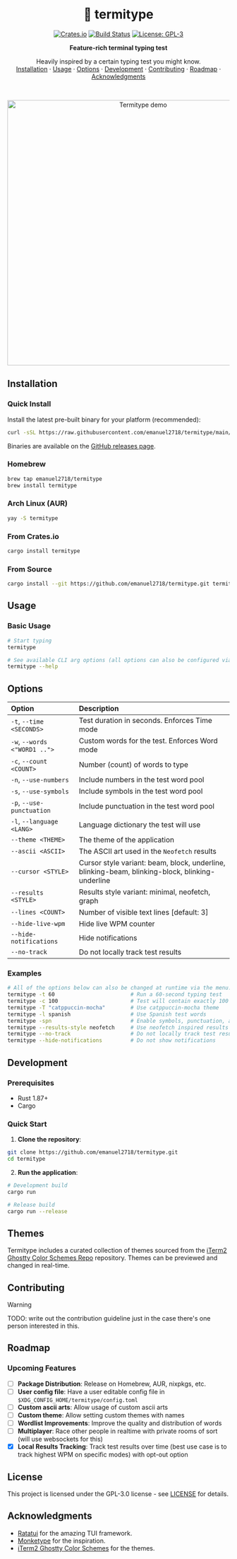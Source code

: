 <div align="center">

# 🦀 termitype

[![Crates.io](https://img.shields.io/crates/v/termitype.svg)](https://crates.io/crates/termitype)
[![Build Status](https://github.com/emanuel2718/termitype/workflows/CI/badge.svg)](https://github.com/emanuel2718/termitype/actions)
[![License: GPL-3](https://img.shields.io/badge/License-GPL3-blue.svg)](https://opensource.org/license/GPL-3.0)

**Feature-rich terminal typing test**

<p align="center">
    Heavily inspired by a certain typing test you might know.
    <br />
    <a href="#installation">Installation</a>
    ·
    <a href="#usage">Usage</a>
    ·
    <a href="#options">Options</a>
    ·
    <a href="#development">Development</a>
    ·
    <a href="#contributing">Contributing</a>
    ·
    <a href="#roadmap">Roadmap</a>
    ·
    <a href="#acknowledgments">Acknowledgments</a>
  </p>
</p>
</div>

<br />
<p align="center">
  <img src="https://raw.githubusercontent.com/emanuel2718/termitype/chore/update-demo-gif/assets/demo.gif" alt="Termitype demo" width="600">
</p>

## Installation

### Quick Install

Install the latest pre-built binary for your platform (recommended):

```sh
curl -sSL https://raw.githubusercontent.com/emanuel2718/termitype/main/scripts/install.sh | bash
```

Binaries are available on the [GitHub releases page](https://github.com/emanuel2718/termitype/releases).

### Homebrew

```sh
brew tap emanuel2718/termitype
brew install termitype
```

### Arch Linux (AUR)

```sh
yay -S termitype
```

### From Crates.io

```sh
cargo install termitype
```

### From Source

```sh
cargo install --git https://github.com/emanuel2718/termitype.git termitype
```

## Usage

### Basic Usage

```sh
# Start typing
termitype

# See available CLI arg options (all options can also be configured via the in-game menu)
termitype --help
```

## Options

| Option                       | Description                                                                                     |
| :--------------------------- | :---------------------------------------------------------------------------------------------- |
| `-t`, `--time <SECONDS>`     | Test duration in seconds. Enforces Time mode                                                    |
| `-w`, `--words <"WORD1 ..">` | Custom words for the test. Enforces Word mode                                                   |
| `-c`, `--count <COUNT>`      | Number (count) of words to type                                                                 |
| `-n`, `--use-numbers`        | Include numbers in the test word pool                                                           |
| `-s`, `--use-symbols`        | Include symbols in the test word pool                                                           |
| `-p`, `--use-punctuation`    | Include punctuation in the test word pool                                                       |
| `-l`, `--language <LANG>`    | Language dictionary the test will use                                                           |
| `--theme <THEME>`            | The theme of the application                                                                    |
| `--ascii <ASCII>`            | The ASCII art used in the `Neofetch` results                                                    |
| `--cursor <STYLE>`           | Cursor style variant: beam, block, underline, blinking-beam, blinking-block, blinking-underline |
| `--results <STYLE>`          | Results style variant: minimal, neofetch, graph                                                 |
| `--lines <COUNT>`            | Number of visible text lines [default: 3]                                                       |
| `--hide-live-wpm`            | Hide live WPM counter                                                                           |
| `--hide-notifications`       | Hide notifications                                                                              |
| `--no-track`                 | Do not locally track test results                                                               |

### Examples

```sh
# All of the options below can also be changed at runtime via the menu.
termitype -t 60                        # Run a 60-second typing test
termitype -c 100                       # Test will contain exactly 100 random words
termitype -T "catppuccin-mocha"        # Use catppuccin-mocha theme
termitype -l spanish                   # Use Spanish test words
termitype -spn                         # Enable symbols, punctuation, and numbers
termitype --results-style neofetch     # Use neofetch inspired results
termitype --no-track                   # Do not locally track test results nor stats
termitype --hide-notifications         # Do not show notifications
```

## Development

### Prerequisites

- Rust 1.87+
- Cargo

### Quick Start

1. **Clone the repository**:

```sh
git clone https://github.com/emanuel2718/termitype.git
cd termitype
```

2. **Run the application**:

```sh
# Development build
cargo run

# Release build
cargo run --release
```

## Themes

Termitype includes a curated collection of themes sourced from the [iTerm2 Ghostty Color Schemes Repo](https://github.com/mbadolato/iTerm2-Color-Schemes/tree/master/ghostty) repository. Themes can be previewed and changed in real-time.

## Contributing

> [!Warning]
> TODO: write out the contribution guideline just in the case there's one person interested in this.

## Roadmap

### Upcoming Features

- [ ] **Package Distribution**: Release on Homebrew, AUR, nixpkgs, etc.
- [ ] **User config file**: Have a user editable config file in `$XDG_CONFIG_HOME/termitype/config.toml`
- [ ] **Custom ascii arts**: Allow usage of custom ascii arts
- [ ] **Custom theme**: Allow setting custom themes with names
- [ ] **Wordlist Improvements**: Improve the quality and distribution of words
- [ ] **Multiplayer**: Race other people in realtime with private rooms of sort (will use websockets for this)
- [x] **Local Results Tracking**: Track test results over time (best use case is to track highest WPM on specific modes) with opt-out option

## License

This project is licensed under the GPL-3.0 license - see [LICENSE](LICENSE) for details.

## Acknowledgments

- [Ratatui](https://github.com/ratatui-org/ratatui) for the amazing TUI framework.
- [Monketype](https://github.com/monkeytypegame/monkeytype) for the inspiration.
- [iTerm2 Ghostty Color Schemes](https://github.com/mbadolato/iTerm2-Color-Schemes/tree/master/ghostty) for the themes.
